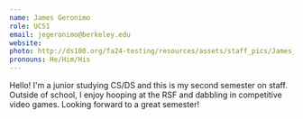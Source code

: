 ```yaml
---
name: James Geronimo
role: UCS1
email: jegeronimo@berkeley.edu
website: 
photo: http://ds100.org/fa24-testing/resources/assets/staff_pics/James_Geronimo.jpg
pronouns: He/Him/His
---
```

Hello! I'm a junior studying CS/DS and this is my second semester on staff. Outside of school, I enjoy hooping at the RSF and dabbling in competitive video games. Looking forward to a great semester!
